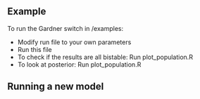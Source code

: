 

Example
-------
 
To run the Gardner switch in /examples:
-   Modify run file to your own parameters
-   Run this file
-   To check if the results are all bistable: Run plot_population.R
-   To look at posterior: Run plot_population.R

Running a new model
--------------------

